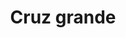 ---
title: Cruz grande
date: 
draft: false

# descripcion
description : Cruz grande

materials: Plata 925

color: Plateado

dimensions: 3cm x 4,5cm

code: 02-14-0191

type: "Dijes"

categories: []

price: $2.210,00

price_eftvo: $1.880,00

# Images
# first image will be shown in the product page
images:
  # - image: "images/path_to_image"
  # La ubicacion de las imagenes es imagenes/Dijes/Dijes.Plata/02-14-0191-cruz-grande
  - image: "./images/dijes/plata/02-14-0191-cruz-grande.JPG"
---